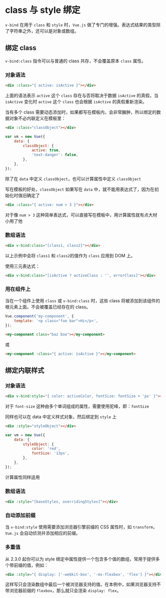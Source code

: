 # class 与 style 绑定

`v-bind` 在用于 `class` 和 `style` 时，`Vue.js` 做了专门的增强。表达式结果的类型除了字符串之外，还可以是对象或数组。

## 绑定 class

`v-bind:class` 指令可以与普通的 class 共存，不会覆盖原本 `class` 属性。

### 对象语法

```html
<div :class="{ active: isActive }"></div>
```

上面的语法表示 `active` 这个 `class` 存在与否将取决于数据 `isActive` 的真假，当 `isActive` 变化时 `active` 这个 `class` 也会根据 `isActive` 的真假重新渲染。

当有多个 class 需要动态添加时，如果都写在模板内，会非常臃肿，所以绑定的数据对象不必内联定义在模板里：

```html
<div :class="classObject"></div>
```

```js
var vm = new Vue({
	data: {
		classObject: {
			active: true,
			'text-danger': false,
		},
	},
});
```

除了在 `data` 中定义 `classObject`，也可以计算属性中定义 `classObject`

写在模板的好处，`classObject` 如果写在 `data` 中，就不能用表达式了，因为在初始化时值旧确定了

```html
<div :class="{ active: num > 3 }"></div>
```

对于像 `num > 3` 这种简单表达式，可以直接写在模板中，用计算属性就有点大材小用了他

### 数组语法

```html
<div v-bind:class="[class1, class2]"></div>
```

以上示例中会将 `class1` 和 `class2`的值作为 `class` 应用到 DOM 上。

使用三元表达式：

```html
<div v-bind:class="[isActive ? activeClass : '', errorClass]"></div>
```

### 用在组件上

当在一个组件上使用 `class` 或 `v-bind:class` 时，这些 class 将被添加到该组件的根元素上面。不会被覆盖已经存在的 class。

```js
Vue.component('my-component', {
	template: '<p class="foo bar">Hi</p>',
});
```

```html
<my-component class="baz boo"></my-component>
```

或

```html
<my-component :class="{ active: isActive }"></my-component>
```

## 绑定内联样式

### 对象语法

```html
<div v-bind:style="{ color: activeColor, fontSize: fontSize + 'px' }"></div>
```

对于 `font-size` 这种由多个单词组成的属性，需要使用驼峰，即：`fontSize`

同样也可以在 data 中定义样式对象，然后绑定到 `style` 上

```html
<div :style="styleObject"></div>
```

```js
var vm = new Vue({
	data: {
		styleObject: {
			color: 'red',
			fontSize: '13px',
		},
	},
});
```

计算属性同样适用

### 数组语法

```html
<div :style="[baseStyles, overridingStyles]"></div>
```

### 自动添加前缀

当 `v-bind:style` 使用需要添加浏览器引擎前缀的 CSS 属性时，如 `transform`，`Vue.js` 会自动侦测并添加相应的前缀。

### 多重值 <Badge text="2.3.0+" />

从 2.3.0 起你可以为 style 绑定中属性提供一个包含多个值的数组，常用于提供多个带前缀的值，例如：

```html
<div :style="{ display: ['-webkit-box', '-ms-flexbox', 'flex'] }"></div>
```

这样写只会渲染数组中最后一个被浏览器支持的值。在本例中，如果浏览器支持不带浏览器前缀的 `flexbox`，那么就只会渲染 `display: flex`。
